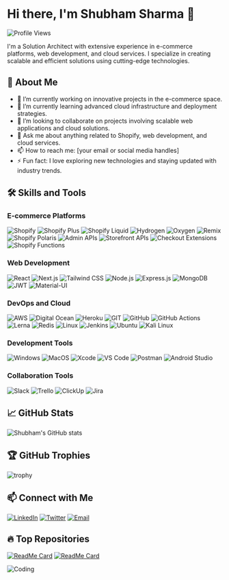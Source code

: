 # Hi there, I'm Shubham Sharma 👋

<!-- Profile views -->
![Profile Views](https://komarev.com/ghpvc/?username=shubham-sharma-ens)

<!-- Introduction -->
I'm a Solution Architect with extensive experience in e-commerce platforms, web development, and cloud services. I specialize in creating scalable and efficient solutions using cutting-edge technologies.

## 🚀 About Me

- 🔭 I’m currently working on innovative projects in the e-commerce space.
- 🌱 I’m currently learning advanced cloud infrastructure and deployment strategies.
- 👯 I’m looking to collaborate on projects involving scalable web applications and cloud solutions.
- 💬 Ask me about anything related to Shopify, web development, and cloud services.
- 📫 How to reach me: [your email or social media handles]
- ⚡ Fun fact: I love exploring new technologies and staying updated with industry trends.

## 🛠️ Skills and Tools

### E-commerce Platforms
![Shopify](https://img.shields.io/badge/-Shopify-333333?style=flat&logo=shopify)
![Shopify Plus](https://img.shields.io/badge/-Shopify%20Plus-333333?style=flat&logo=shopify)
![Shopify Liquid](https://img.shields.io/badge/-Shopify%20Liquid-333333?style=flat&logo=shopify)
![Hydrogen](https://img.shields.io/badge/-Hydrogen-333333?style=flat&logo=shopify)
![Oxygen](https://img.shields.io/badge/-Oxygen-333333?style=flat&logo=shopify)
![Remix](https://img.shields.io/badge/-Remix-333333?style=flat&logo=remix)
![Shopify Polaris](https://img.shields.io/badge/-Shopify%20Polaris-333333?style=flat&logo=shopify)
![Admin APIs](https://img.shields.io/badge/-Admin%20APIs-333333?style=flat&logo=shopify)
![Storefront APIs](https://img.shields.io/badge/-Storefront%20APIs-333333?style=flat&logo=shopify)
![Checkout Extensions](https://img.shields.io/badge/-Checkout%20Extensions-333333?style=flat&logo=shopify)
![Shopify Functions](https://img.shields.io/badge/-Shopify%20Functions-333333?style=flat&logo=shopify)

### Web Development
![React](https://img.shields.io/badge/-React-333333?style=flat&logo=react)
![Next.js](https://img.shields.io/badge/-Next.js-333333?style=flat&logo=next.js)
![Tailwind CSS](https://img.shields.io/badge/-Tailwind%20CSS-333333?style=flat&logo=tailwind-css)
![Node.js](https://img.shields.io/badge/-Node.js-333333?style=flat&logo=node.js)
![Express.js](https://img.shields.io/badge/-Express.js-333333?style=flat&logo=express)
![MongoDB](https://img.shields.io/badge/-MongoDB-333333?style=flat&logo=mongodb)
![JWT](https://img.shields.io/badge/-JWT-333333?style=flat&logo=json-web-tokens)
![Material-UI](https://img.shields.io/badge/-Material--UI-333333?style=flat&logo=material-ui)

### DevOps and Cloud
![AWS](https://img.shields.io/badge/-AWS-333333?style=flat&logo=amazon-aws)
![Digital Ocean](https://img.shields.io/badge/-Digital%20Ocean-333333?style=flat&logo=digital-ocean)
![Heroku](https://img.shields.io/badge/-Heroku-333333?style=flat&logo=heroku)
![GIT](https://img.shields.io/badge/-GIT-333333?style=flat&logo=git)
![GitHub](https://img.shields.io/badge/-GitHub-333333?style=flat&logo=github)
![GitHub Actions](https://img.shields.io/badge/-GitHub%20Actions-333333?style=flat&logo=github-actions)
![Lerna](https://img.shields.io/badge/-Lerna-333333?style=flat&logo=lerna)
![Redis](https://img.shields.io/badge/-Redis-333333?style=flat&logo=redis)
![Linux](https://img.shields.io/badge/-Linux-333333?style=flat&logo=linux)
![Jenkins](https://img.shields.io/badge/-Jenkins-333333?style=flat&logo=jenkins)
![Ubuntu](https://img.shields.io/badge/-Ubuntu-333333?style=flat&logo=ubuntu)
![Kali Linux](https://img.shields.io/badge/-Kali%20Linux-333333?style=flat&logo=kali-linux)

### Development Tools
![Windows](https://img.shields.io/badge/-Windows-333333?style=flat&logo=windows)
![MacOS](https://img.shields.io/badge/-MacOS-333333?style=flat&logo=apple)
![Xcode](https://img.shields.io/badge/-Xcode-333333?style=flat&logo=xcode)
![VS Code](https://img.shields.io/badge/-VS%20Code-333333?style=flat&logo=visual-studio-code)
![Postman](https://img.shields.io/badge/-Postman-333333?style=flat&logo=postman)
![Android Studio](https://img.shields.io/badge/-Android%20Studio-333333?style=flat&logo=android-studio)

### Collaboration Tools
![Slack](https://img.shields.io/badge/-Slack-333333?style=flat&logo=slack)
![Trello](https://img.shields.io/badge/-Trello-333333?style=flat&logo=trello)
![ClickUp](https://img.shields.io/badge/-ClickUp-333333?style=flat&logo=clickup)
![Jira](https://img.shields.io/badge/-Jira-333333?style=flat&logo=jira)

## 📈 GitHub Stats

![Shubham's GitHub stats](https://github-readme-stats.vercel.app/api?username=shubham-sharma-ens&show_icons=true&theme=radical)

## 🏆 GitHub Trophies

![trophy](https://github-profile-trophy.vercel.app/?username=shubham-sharma-ens&theme=onedark)

## 📫 Connect with Me

[![LinkedIn](https://img.shields.io/badge/-LinkedIn-0077B5?style=flat&logo=linkedin)](https://linkedin.com/in/your-linkedin)
[![Twitter](https://img.shields.io/badge/-Twitter-1DA1F2?style=flat&logo=twitter)](https://twitter.com/your-twitter)
[![Email](https://img.shields.io/badge/-Email-D14836?style=flat&logo=gmail&logoColor=white)](mailto:your-email@example.com)

## 🔥 Top Repositories

[![ReadMe Card](https://github-readme-stats.vercel.app/api/pin/?username=shubham-sharma-ens&repo=your-repo)](https://github.com/shubham-sharma-ens/your-repo)
[![ReadMe Card](https://github-readme-stats.vercel.app/api/pin/?username=shubham-sharma-ens&repo=another-repo)](https://github.com/shubham-sharma-ens/another-repo)

<!-- Optional: Add an image or gif -->
![Coding](https://media.giphy.com/media/ZVik7pBtu9dNS/giphy.gif)
